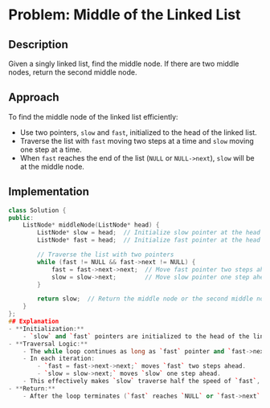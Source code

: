 # Problem: Middle of the Linked List

## Description

Given a singly linked list, find the middle node. If there are two middle nodes, return the second middle node.

## Approach

To find the middle node of the linked list efficiently:

- Use two pointers, `slow` and `fast`, initialized to the head of the linked list.
- Traverse the list with `fast` moving two steps at a time and `slow` moving one step at a time.
- When `fast` reaches the end of the list (`NULL` or `NULL->next`), `slow` will be at the middle node.

## Implementation

```cpp
class Solution {
public:
    ListNode* middleNode(ListNode* head) {
        ListNode* slow = head;  // Initialize slow pointer at the head of the list
        ListNode* fast = head;  // Initialize fast pointer at the head of the list

        // Traverse the list with two pointers
        while (fast != NULL && fast->next != NULL) {
            fast = fast->next->next;  // Move fast pointer two steps ahead
            slow = slow->next;        // Move slow pointer one step ahead
        }

        return slow;  // Return the middle node or the second middle node in case of even number of nodes
    }
};
## Explanation
- **Initialization:**
    - `slow` and `fast` pointers are initialized to the head of the linked list (`head`). This sets up the pointers for traversal.
- **Traversal Logic:**
    - The while loop continues as long as `fast` pointer and `fast->next` pointer are not `NULL`. This ensures safe traversal without causing null pointer exceptions.
    - In each iteration:
        - `fast = fast->next->next;` moves `fast` two steps ahead.
        - `slow = slow->next;` moves `slow` one step ahead.
    - This effectively makes `slow` traverse half the speed of `fast`, leading `slow` to the middle node when `fast` reaches the end of the list.
- **Return:**
    - After the loop terminates (`fast` reaches `NULL` or `fast->next` reaches `NULL`), `slow` points to the middle node of the linked list (or the second middle node if the list has an even number of nodes).
```
